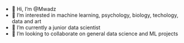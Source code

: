 - 👋 Hi, I’m @Mwadz
- 👀 I’m interested in machine learning, psychology, biology, techology, data and art
- 🌱 I’m currently a junior data scientist
- 💞️ I’m looking to collaborate on general data science and ML projects 
<!---
Mwadz/Mwadz is a ✨ special ✨ repository because its `README.md` (this file) appears on your GitHub profile.
You can click the Preview link to take a look at your changes.
--->
